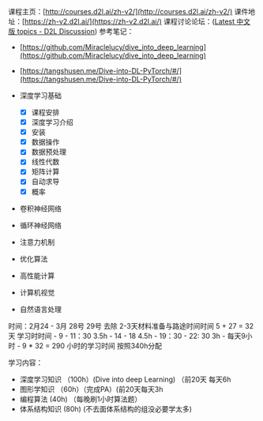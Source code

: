 
课程主页：[http://courses.d2l.ai/zh-v2/](http://courses.d2l.ai/zh-v2/)
课件地址：[https://zh-v2.d2l.ai/](https://zh-v2.d2l.ai/)
课程讨论论坛：([Latest 中文版 topics - D2L Discussion](https://discuss.d2l.ai/c/chinese-version/16))
参考笔记：
- [https://github.com/Miraclelucy/dive_into_deep_learning](https://github.com/Miraclelucy/dive_into_deep_learning)
- [https://tangshusen.me/Dive-into-DL-PyTorch/#/](https://tangshusen.me/Dive-into-DL-PyTorch/#/)

 - 深度学习基础
	- [x] 课程安排
	- [x] 深度学习介绍
	- [x] 安装
	- [x] 数据操作
	- [x] 数据预处理
	- [x] 线性代数
	- [x] 矩阵计算
	- [x] 自动求导
	- [x] 概率
 - 卷积神经网络
 - 循环神经网络
 - 注意力机制
 - 优化算法
 - 高性能计算
 - 计算机视觉
 - 自然语言处理


时间：2月24 - 3月 28号 29号 去除 2-3天材料准备与路途时间时间
 5 + 27 = 32天
 学习时时间
	 -  9 - 11：30    3.5h
	 - 14 - 18  4.5h
	 -  19：30  - 22: 30   3h
	 -  每天9小时
	 - 9 * 32 = 290 小时的学习时间 按照340h分配
	 
学习内容：
- 深度学习知识 （100h）(Dive into deep Learning) （前20天 每天6h
- 图形学知识       （60h）（完成PA）(前20天每天3h
- 编程算法  (40h)  （每晚刷1小时算法题）
- 体系结构知识  (80h)  (不去面体系结构的组没必要学太多)
